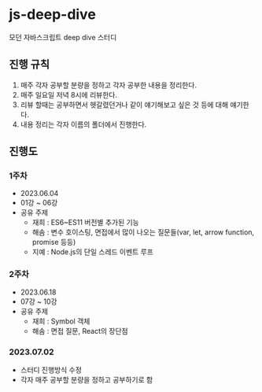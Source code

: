 # js-deep-dive
모던 자바스크립트 deep dive 스터디

## 진행 규칙

1. 매주 각자 공부할 분량을 정하고 각자 공부한 내용을 정리한다.
2. 매주 일요일 저녁 8시에 리뷰한다.
3. 리뷰 할때는 공부하면서 헷갈렸던거나 같이 얘기해보고 싶은 것 등에 대해 얘기한다.
4. 내용 정리는 각자 이름의 폴더에서 진행한다.

## 진행도

### 1주차
- 2023.06.04
- 01강 ~ 06강
- 공유 주제
  - 재희 : ES6~ES11 버전별 추가된 기능
  - 해솜 : 변수 호이스팅, 면접에서 많이 나오는 질문들(var, let, arrow function, promise 등등)
  - 지예 : Node.js의 단일 스레드 이벤트 루프

### 2주차
- 2023.06.18
- 07강 ~ 10강
- 공유 주제
  - 재희 : Symbol 객체
  - 해솜 : 면접 질문, React의 장단점

### 2023.07.02
- 스터디 진행방식 수정
- 각자 매주 공부할 분량을 정하고 공부하기로 함
